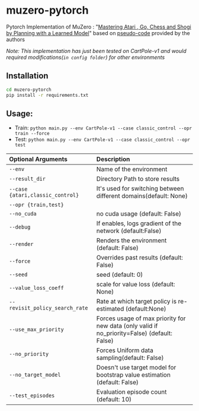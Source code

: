 # muzero-pytorch
Pytorch Implementation of MuZero : "[Mastering Atari , Go, Chess and Shogi by Planning with a Learned Model](https://arxiv.org/pdf/1911.08265.pdf)"  based on [pseudo-code](https://arxiv.org/src/1911.08265v1/anc/pseudocode.py) provided by the authors

_Note: This implementation has just been tested on CartPole-v1 and would required modifications(`in config folder`) for other environments_

## Installation
```bash
cd muzero-pytorch
pip install -r requirements.txt
```

## Usage:

* Train: ```python main.py --env CartPole-v1 --case classic_control --opr train --force```
* Test: ```python main.py --env CartPole-v1 --case classic_control --opr test```

|Optional Arguments | Description|
|:-------------|:-------------|
| `--env`|             Name of the environment|
| `--result_dir` | Directory Path to store results |
| `--case {atari,classic_control}` |It's used for switching between different domains(default: None)|
| `--opr {train,test}` ||
| `--no_cuda`           |  no cuda usage (default: False)|
| `--debug`              | If enables, logs gradient of the network (default:False)|
| `--render`             | Renders the environment (default: False)|
| `--force`             |  Overrides past results (default: False)|
| `--seed`            |seed (default: 0)|
| `--value_loss_coeff` |    scale for value loss (default: None)|
| `--revisit_policy_search_rate` |Rate at which target policy is re-estimated (default:None)|
| `--use_max_priority`    | Forces usage of max priority for new data (only valid if no_priority=False) (default: False)|
| `--no_priority`         | Forces Uniform data sampling(default: False)|
| `--no_target_model`     | Doesn't use target model for bootstrap value estimation (default: False)|
| `--test_episodes` |Evaluation episode count (default: 10)|


